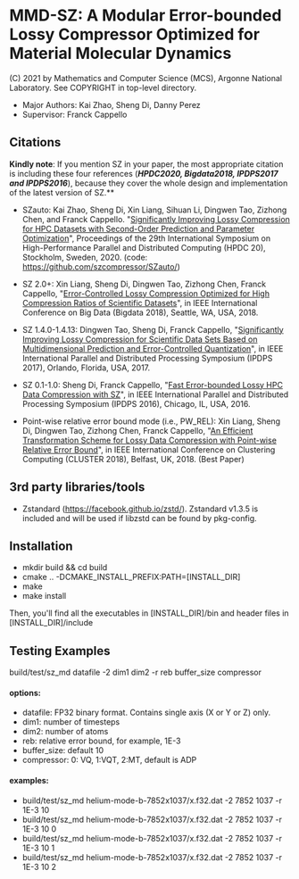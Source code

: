 MMD-SZ: A Modular Error-bounded Lossy Compressor Optimized for Material Molecular Dynamics
=====
(C) 2021 by Mathematics and Computer Science (MCS), Argonne National Laboratory.
See COPYRIGHT in top-level directory.

* Major Authors: Kai Zhao, Sheng Di, Danny Perez 
* Supervisor: Franck Cappello

## Citations
**Kindly note**: If you mention SZ in your paper, the most appropriate citation is including these four references (***HPDC2020, Bigdata2018, IPDPS2017 and IPDPS2016***), because they cover the whole design and implementation of the latest version of SZ.**

* SZauto: Kai Zhao, Sheng Di, Xin Liang, Sihuan Li, Dingwen Tao, Zizhong Chen, and Franck Cappello. "[Significantly Improving Lossy Compression for HPC Datasets with Second-Order Prediction and Parameter Optimization](https://dl.acm.org/doi/10.1145/3369583.3392688)", Proceedings of the 29th International Symposium on High-Performance Parallel and Distributed Computing (HPDC 20), Stockholm, Sweden, 2020. (code: https://github.com/szcompressor/SZauto/)

* SZ 2.0+: Xin Liang, Sheng Di, Dingwen Tao, Zizhong Chen, Franck Cappello, "[Error-Controlled Lossy Compression Optimized for High Compression Ratios of Scientific Datasets](https://ieeexplore.ieee.org/document/8622520)", in IEEE International Conference on Big Data (Bigdata 2018), Seattle, WA, USA, 2018.

* SZ 1.4.0-1.4.13: Dingwen Tao, Sheng Di, Franck Cappello, "[Significantly Improving Lossy Compression for Scientific Data Sets Based on Multidimensional Prediction and Error-Controlled Quantization](https://ieeexplore.ieee.org/document/7967203)", in IEEE International Parallel and Distributed Processing Symposium (IPDPS 2017), Orlando, Florida, USA, 2017.

* SZ 0.1-1.0: Sheng Di, Franck Cappello, "[Fast Error-bounded Lossy HPC Data Compression with SZ](https://ieeexplore.ieee.org/document/7516069)", in IEEE International Parallel and Distributed Processing Symposium (IPDPS 2016), Chicago, IL, USA, 2016.

* Point-wise relative error bound mode (i.e., PW_REL): Xin Liang, Sheng Di, Dingwen Tao, Zizhong Chen, Franck Cappello, "[An Efficient Transformation Scheme for Lossy Data Compression with Point-wise Relative Error Bound](https://ieeexplore.ieee.org/document/8514879)", in IEEE International Conference on Clustering Computing (CLUSTER 2018), Belfast, UK, 2018. (Best Paper)
## 3rd party libraries/tools
* Zstandard (https://facebook.github.io/zstd/). Zstandard v1.3.5 is included and will be used if libzstd can be found by pkg-config.
## Installation

* mkdir build && cd build
* cmake .. -DCMAKE_INSTALL_PREFIX:PATH=[INSTALL_DIR]
* make
* make install

Then, you'll find all the executables in [INSTALL_DIR]/bin and header files in [INSTALL_DIR]/include

## Testing Examples
build/test/sz_md datafile -2 dim1 dim2 -r reb buffer_size compressor
#### options:
* datafile: FP32 binary format. Contains single axis (X or Y or Z) only.
* dim1: number of timesteps
* dim2: number of atoms 
* reb: relative error bound, for example, 1E-3
* buffer_size: default 10
* compressor: 0: VQ, 1:VQT, 2:MT, default is ADP

#### examples:
* build/test/sz_md helium-mode-b-7852x1037/x.f32.dat -2 7852 1037 -r 1E-3 10
* build/test/sz_md helium-mode-b-7852x1037/x.f32.dat -2 7852 1037 -r 1E-3 10 0
* build/test/sz_md helium-mode-b-7852x1037/x.f32.dat -2 7852 1037 -r 1E-3 10 1
* build/test/sz_md helium-mode-b-7852x1037/x.f32.dat -2 7852 1037 -r 1E-3 10 2
